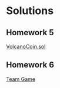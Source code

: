 # Solutions

## Homework 5
[VolcanoCoin.sol](./answers/VolcanoCoin.sol)

## Homework 6
[Team Game](./answers/Homework6.md)


